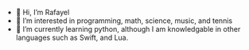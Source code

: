 - 👋 Hi, I’m Rafayel
- 👀 I’m interested in programming, math, science, music, and tennis
- 🌱 I’m currently learning python, although I am knowledgable in other languages such as Swift, and Lua.
<!---
- 💞️ I’m looking to collaborate with others on python projects
--->
<!---
- 📫 How to reach me 
--->
<!---
Rafayel08/Rafayel08 is a ✨ special ✨ repository because its `README.md` (this file) appears on your GitHub profile.
You can click the Preview link to take a look at your changes.
--->
